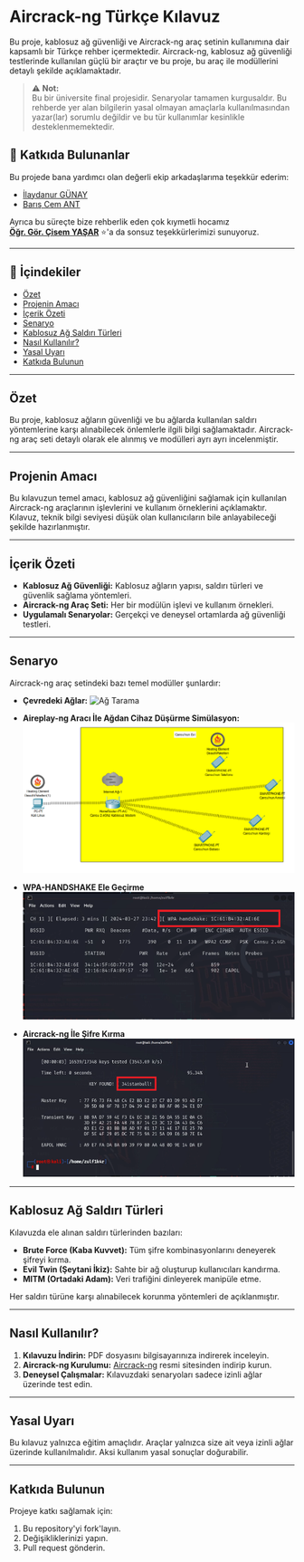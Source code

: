 # Aircrack-ng Türkçe Kılavuz

Bu proje, kablosuz ağ güvenliği ve Aircrack-ng araç setinin kullanımına dair kapsamlı bir Türkçe rehber içermektedir. Aircrack-ng, kablosuz ağ güvenliği testlerinde kullanılan güçlü bir araçtır ve bu proje, bu araç ile modüllerini detaylı şekilde açıklamaktadır.

> ⚠️ **Not:**  
> Bu bir üniversite final projesidir. Senaryolar tamamen kurgusaldır. Bu rehberde yer alan bilgilerin yasal olmayan amaçlarla kullanılmasından yazar(lar) sorumlu değildir ve bu tür kullanımlar kesinlikle desteklenmemektedir.

## 🙌 Katkıda Bulunanlar

Bu projede bana yardımcı olan değerli ekip arkadaşlarıma teşekkür ederim:

- [İlaydanur GÜNAY](https://github.com/Kizanim0)  
- [Barış Cem ANT](https://github.com/0Baris)

Ayrıca bu süreçte bize rehberlik eden çok kıymetli hocamız  
[**Öğr. Gör. Çisem YAŞAR**](https://github.com/cyasar34) ⭐'a da sonsuz teşekkürlerimizi sunuyoruz.

---

## 📘 İçindekiler

- [Özet](#özet)
- [Projenin Amacı](#projenin-amacı)
- [İçerik Özeti](#içerik-özeti)
- [Senaryo](#Senaryo)
- [Kablosuz Ağ Saldırı Türleri](#kablosuz-ağ-saldırı-türleri)
- [Nasıl Kullanılır?](#nasıl-kullanılır)
- [Yasal Uyarı](#yasal-uyarı)
- [Katkıda Bulunun](#katkıda-bulunun)

---

## Özet

Bu proje, kablosuz ağların güvenliği ve bu ağlarda kullanılan saldırı yöntemlerine karşı alınabilecek önlemlerle ilgili bilgi sağlamaktadır. Aircrack-ng araç seti detaylı olarak ele alınmış ve modülleri ayrı ayrı incelenmiştir.

---

## Projenin Amacı

Bu kılavuzun temel amacı, kablosuz ağ güvenliğini sağlamak için kullanılan Aircrack-ng araçlarının işlevlerini ve kullanım örneklerini açıklamaktır. Kılavuz, teknik bilgi seviyesi düşük olan kullanıcıların bile anlayabileceği şekilde hazırlanmıştır.

---

## İçerik Özeti

- **Kablosuz Ağ Güvenliği:** Kablosuz ağların yapısı, saldırı türleri ve güvenlik sağlama yöntemleri.  
- **Aircrack-ng Araç Seti:** Her bir modülün işlevi ve kullanım örnekleri.  
- **Uygulamalı Senaryolar:** Gerçekçi ve deneysel ortamlarda ağ güvenliği testleri.

---

## Senaryo

Aircrack-ng araç setindeki bazı temel modüller şunlardır:

- **Çevredeki Ağlar:**
  ![Ağ Tarama](aircrack-info-images/ağ_tarama.PNG)

- **Aireplay-ng Aracı İle Ağdan Cihaz Düşürme Simülasyon:**
  ![Ağdan Cihaz Düşürme](aircrack-info-images/ağdan_cihaz_düşürme.PNG)

- **WPA-HANDSHAKE Ele Geçirme**
  ![WPA Handshake](aircrack-info-images/wpa_handshake.png)

- **Aircrack-ng İle Şifre Kırma**
  ![Senaryo Görseli](aircrack-info-images/34istanbul.png)

---

## Kablosuz Ağ Saldırı Türleri

Kılavuzda ele alınan saldırı türlerinden bazıları:

- **Brute Force (Kaba Kuvvet):** Tüm şifre kombinasyonlarını deneyerek şifreyi kırma.  
- **Evil Twin (Şeytani İkiz):** Sahte bir ağ oluşturup kullanıcıları kandırma.  
- **MITM (Ortadaki Adam):** Veri trafiğini dinleyerek manipüle etme.

Her saldırı türüne karşı alınabilecek korunma yöntemleri de açıklanmıştır.

---

## Nasıl Kullanılır?

1. **Kılavuzu İndirin:** PDF dosyasını bilgisayarınıza indirerek inceleyin.  
2. **Aircrack-ng Kurulumu:** [Aircrack-ng](https://www.aircrack-ng.org/) resmi sitesinden indirip kurun.  
3. **Deneysel Çalışmalar:** Kılavuzdaki senaryoları sadece izinli ağlar üzerinde test edin.

---

## Yasal Uyarı

Bu kılavuz yalnızca eğitim amaçlıdır. Araçlar yalnızca size ait veya izinli ağlar üzerinde kullanılmalıdır. Aksi kullanım yasal sonuçlar doğurabilir.

---

## Katkıda Bulunun

Projeye katkı sağlamak için:

1. Bu repository'yi fork'layın.  
2. Değişikliklerinizi yapın.  
3. Pull request gönderin.
